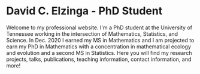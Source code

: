 # David C. Elzinga - PhD Student

Welcome to my professional website. I'm a PhD student at the University of Tennessee working in the intersection of Mathematics, Statistics, and Science. In Dec. 2020 I earned my MS in Mathematics and I am projected to earn my PhD in Mathematics with a concentration in mathematical ecology and evolution and a second MS in Statistics.  Here you will find my research projects, talks, publications, teaching information, contact information, and more! 
